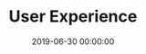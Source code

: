 ---
title: User Experience
date: 2019-06-30 00:00:00
description: We build simple, seamless experiences for the user.
featured_image: '/images/features/ux.svg'
---